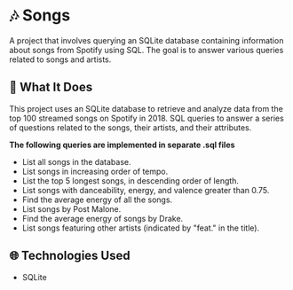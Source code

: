 # 🎶 Songs

A project that involves querying an SQLite database containing information about songs from Spotify using SQL. The goal is to answer various queries related to songs and artists.

## 🧠 What It Does

This project uses an SQLite database to retrieve and analyze data from the top 100 streamed songs on Spotify in 2018. SQL queries to answer a series of questions related to the songs, their artists, and their attributes.

   **The following queries are implemented in separate .sql files**
   - List all songs in the database.
   - List songs in increasing order of tempo.
   - List the top 5 longest songs, in descending order of length.
   - List songs with danceability, energy, and valence greater than 0.75.
   - Find the average energy of all the songs.
   - List songs by Post Malone.
   - Find the average energy of songs by Drake.
   - List songs featuring other artists (indicated by "feat." in the title).

## 🌐 Technologies Used

- SQLite
